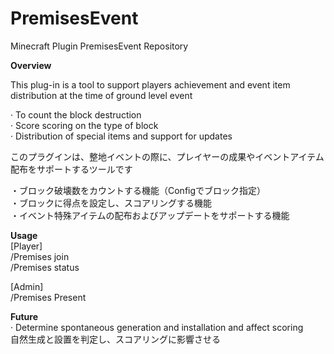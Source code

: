 # PremisesEvent
Minecraft Plugin PremisesEvent Repository

**Overview**

This plug-in is a tool to support players achievement and event item distribution at the time of ground level event  
  
· To count the block destruction  
· Score scoring on the type of block  
· Distribution of special items and support for updates  
  
このプラグインは、整地イベントの際に、プレイヤーの成果やイベントアイテム配布をサポートするツールです  
  
・ブロック破壊数をカウントする機能（Configでブロック指定）  
・ブロックに得点を設定し、スコアリングする機能  
・イベント特殊アイテムの配布およびアップデートをサポートする機能  
  
**Usage**  
[Player]  
/Premises join  
/Premises status  
  
[Admin]  
/Premises Present  
  
**Future**  
· Determine spontaneous generation and installation and affect scoring  
    自然生成と設置を判定し、スコアリングに影響させる  

